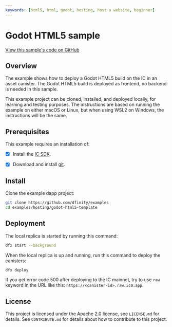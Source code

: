 ```yaml
---
keywords: [html5, html, godot, hosting, host a website, beginner]
---
```


# Godot HTML5 sample

[View this sample's code on GitHub](https://github.com/dfinity/examples/tree/master/hosting/godot-html5-template)

## Overview
The example shows how to deploy a Godot HTML5 build on the IC in an asset canister. The Godot HTML5 build is deployed as frontend, no backend is needed in this sample.

This example project can be cloned, installed, and deployed locally, for learning and testing purposes. The instructions are based on running the example on either macOS or Linux, but when using WSL2 on Windows, the instructions will be the same.

## Prerequisites

This example requires an installation of:

- [x] Install the [IC SDK](https://internetcomputer.org/docs/current/developer-docs/setup/install/).

- [x] Download and install [git](https://git-scm.com/downloads).

## Install

Clone the example dapp project:

```bash
git clone https://github.com/dfinity/examples
cd examples/hosting/godot-html5-template
```

## Deployment
The local replica is started by running this command:

```bash
dfx start --background
```

When the local replica is up and running, run this command to deploy the canisters:

```bash
dfx deploy
```

If you get error code 500 after deploying to the IC mainnet, try to use `raw` keyword in the URL like this: `https://<canister-id>.raw.ic0.app`.

## License
This project is licensed under the Apache 2.0 license, see `LICENSE.md` for details. See `CONTRIBUTE.md` for details about how to contribute to this project. 
